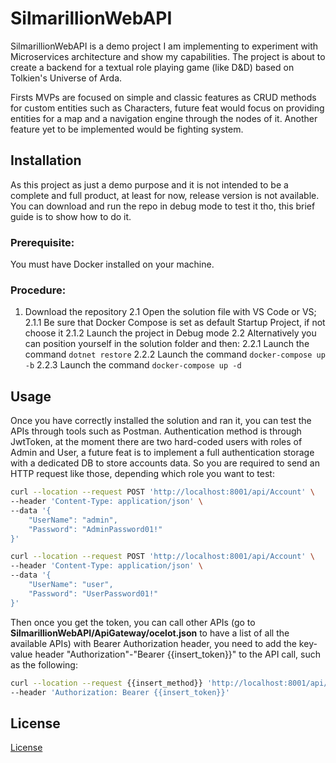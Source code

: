 # SilmarillionWebAPI

SilmarillionWebAPI is a demo project I am implementing to experiment with Microservices architecture and show my capabilities.
The project is about to create a backend for a textual role playing game (like D&D) based on Tolkien's Universe of Arda.

Firsts MVPs are focused on simple and classic features as CRUD methods for custom entities such as Characters, future feat would focus on
providing entities for a map and a navigation engine through the nodes of it.
Another feature yet to be implemented would be fighting system.

## Installation

As this project as just a demo purpose and it is not intended to be a complete and full product, at least for now, release version is not available.
You can download and run the repo in debug mode to test it tho, this brief guide is to show how to do it.

### Prerequisite:
You must have Docker installed on your machine.

### Procedure:
1. Download the repository
2.1 Open the solution file with VS Code or VS;
2.1.1 Be sure that Docker Compose is set as default Startup Project, if not choose it
2.1.2 Launch the project in Debug mode
2.2 Alternatively you can position yourself in the solution folder and then:
2.2.1 Launch the command `dotnet restore`
2.2.2 Launch the command `docker-compose up -b`
2.2.3 Launch the command `docker-compose up -d`


## Usage

Once you have correctly installed the solution and ran it, you can test the APIs through tools such as Postman.
Authentication method is through JwtToken, at the moment there are two hard-coded users with roles of Admin and User,
a future feat is to implement a full authentication storage with a dedicated DB to store accounts data.
So you are required to send an HTTP request like those, depending which role you want to test:

```bash
curl --location --request POST 'http://localhost:8001/api/Account' \
--header 'Content-Type: application/json' \
--data '{
    "UserName": "admin",
    "Password": "AdminPassword01!"
}'
```

```bash
curl --location --request POST 'http://localhost:8001/api/Account' \
--header 'Content-Type: application/json' \
--data '{
    "UserName": "user",
    "Password": "UserPassword01!"
}'
```

Then once you get the token, you can call other APIs (go to **SilmarillionWebAPI/ApiGateway/ocelot.json** to have a list of all the available APIs) with Bearer Authorization header,
you need to add the key-value header "Authorization"-"Bearer {{insert_token}}" to the API call, such as the following:

```bash
curl --location --request {{insert_method}} 'http://localhost:8001/api/{{insert_path}}' \
--header 'Authorization: Bearer {{insert_token}}'
```

## License

[License](https://github.com/FrankOfTheScience/SilmarillionWebAPI/blob/master/LICENSE)

